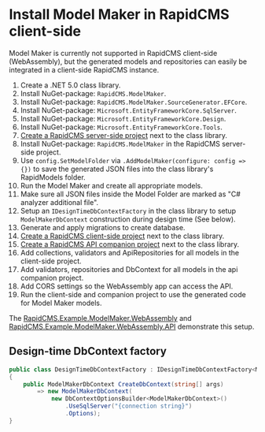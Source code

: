 # Install Model Maker in RapidCMS client-side

Model Maker is currently not supported in RapidCMS client-side (WebAssembly), but the
generated models and repositories can easily be integrated in a client-side RapidCMS instance.

1. Create a .NET 5.0 class library.
2. Install NuGet-package: `RapidCMS.ModelMaker`.
2. Install NuGet-package: `RapidCMS.ModelMaker.SourceGenerator.EFCore`.
3. Install NuGet-package: `Microsoft.EntityFrameworkCore.SqlServer`.
4. Install NuGet-package: `Microsoft.EntityFrameworkCore.Design`.
5. Install NuGet-package: `Microsoft.EntityFrameworkCore.Tools`.
6. [Create a RapidCMS server-side project](SETUP_SERVERSIDE.md) next to the class library.
7. Install NuGet-package: `RapidCMS.ModelMaker` in the RapidCMS server-side project.
8. Use `config.SetModelFolder` via `.AddModelMaker(configure: config => {})` to save the generated JSON files into the class library's RapidModels folder.
9. Run the Model Maker and create all appropriate models.
10. Make sure all JSON files inside the Model Folder are marked as "C# analyzer additional file".
11. Setup an `IDesignTimeDbContextFactory` in the class library to setup `ModelMakerDbContext` construction during design time (See below).
11. Generate and apply migrations to create database.
12. [Create a RapidCMS client-side project](SETUP_CLIENTSIDE.md) next to the class library.
13. [Create a RapidCMS API companion project](SETUP_COMPANION.md) next to the class library.
14. Add collections, validators and ApiRepositories for all models in the client-side project.
15. Add validators, repositories and DbContext for all models in the api companion project.
16. Add CORS settings so the WebAssembly app can access the API.
17. Run the client-side and companion project to use the generated code for Model Maker models.

The [RapidCMS.Example.ModelMaker.WebAssembly](https://github.com/ThomasBleijendaal/RapidCMS/tree/master/examples/RapidCMS.Example.ModelMaker.WebAssembly) and [RapidCMS.Example.ModelMaker.WebAssembly.API](https://github.com/ThomasBleijendaal/RapidCMS/tree/master/examples/RapidCMS.Example.ModelMaker.WebAssembly.API) demonstrate this setup.


## Design-time DbContext factory

```c#
public class DesignTimeDbContextFactory : IDesignTimeDbContextFactory<ModelMakerDbContext>
{
    public ModelMakerDbContext CreateDbContext(string[] args)
        => new ModelMakerDbContext(
            new DbContextOptionsBuilder<ModelMakerDbContext>()
                .UseSqlServer("{connection string}")
                .Options);
}
```